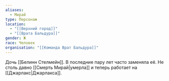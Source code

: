 ```yaml
---
aliases:
  - Мирай
type: Персонаж
location:
  - "[[Верхний город]]"
  - "[[Врата Бальдура]]"
gender: Ж
race: Человек
organisation: "[[Команда Врат Бальдура]]"
---
```


Дочь [[Белинн Стелмейн]]. В последние пару лет часто заменяла её. Не столь давно [[Смерть Мирай|умерла]] и теперь работает на [[Джарлакс|Джарлакса]].